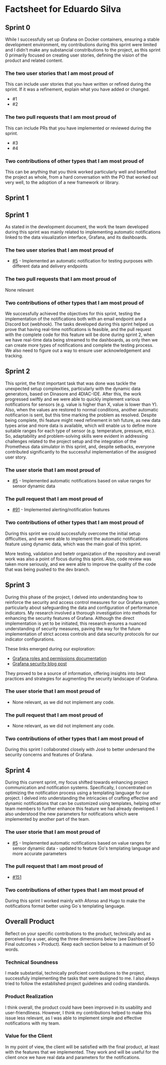 # Factsheet for Eduardo Silva

## Sprint 0

While I successfully set up Grafana on Docker containers, ensuring a stable development environment, my contributions during this sprint were limited and I didn't make any substancial constributions to the project, as this sprint 0 primarily focused on creating user stories, defining the vision of the product and related content. 


### The two user stories that I am most proud of

This can include user stories that you have written or refined during the sprint. If it was a refinement, explain what you have added or changed.

 * #1
 * #2


### The two pull requests that I am most proud of

This can include PRs that you have implemented or reviewed during the sprint.

 * #3
 * #4


### Two contributions of other types that I am most proud of

This can be anything that you think worked particularly well and benefited the project as whole, from a hard conversation with the PO that worked out very well, to the adoption of a new framework or library. 



## Sprint 1

## Sprint 1

As stated in the development document, the work the team developed during this sprint was mainly related to implementing automatic notifications linked to the data visualization interface, Grafana, and its dashboards. 

### The two user stories that I am most proud of

 * [#5](https://github.com/FEUP-MEIC-DS-2023-1MEIC06/DS-Project/issues/5) - Implemented an automatic notification for testing purposes with different data and delivery endpoints


### The two pull requests that I am most proud of

None relevant


### Two contributions of other types that I am most proud of

We successfully achieved the objectives for this sprint, testing the implementation of the notifications both with an email endpoint and a Discord bot (webhook). The tasks developed during this sprint helped us prove that having real-time notifications is feasible, and the pull request with the complete code for this feature will be done during sprint 2, when we have real-time data being streamed to the dashboards, as only then we can create more types of notifications and complete the testing process. We also need to figure out a way to ensure user acknowledgement and tracking.


## Sprint 2

This sprint, the first important task that was done was tackle the unexpected setup complexities, particularly with the dynamic data generators, based on Dinasore and 4DIAC-IDE. After this, the work progressed swiftly and we were able to quickly implement various notifications for sensors (e.g. value is higher than X, value is lower than Y). Also, when the values are restored to normal conditions, another automatic notificarion is sent, but this time marking the problem as resolved. Despite being complete, thi feature might need refinement in teh future, as new data types arise and more data is available, which will enable us to define more suitable ranges for each type of sensor (e.g. temperature, pressure, etc.). So, adaptability and problem-solving skills were evident in addressing challenges related to the project setup and the integration of the Prometheus data simulator in this sprint, and, despite setbacks, everyone contributed significantly to the successful implementation of the assigned user story.

### The user storie that I am most proud of

 * [#5](https://github.com/FEUP-MEIC-DS-2023-1MEIC06/DS-Project/issues/5) - Implemented automatic notifications based on value ranges for sensor dynamic data

 ### The pull request that I am most proud of

* [#91](https://github.com/FEUP-MEIC-DS-2023-1MEIC06/DS-Project/pull/91)  - Implemented alerting/notification features

 ### Two contributions of other types that I am most proud of

During this sprint we could successfully overcome the initial setup difficulties, and we were able to implement the automatic notifications feature using dynamic data, which was the main goal of this sprint.

More testing, validation and betetr organization of the repository and overall work was also a point of focus during this sprint. Also, code review was taken more seriously, and we were able to improve the quality of the code that was being pushed to the dev branch.


## Sprint 3

During this phase of the project, I delved into understanding how to reinforce the security and access control measures for our Grafana system, particularly about safeguarding the data and configuration of performance indicators. My research involved a thorough investigation into methods for enhancing the security features of Grafana. Although the direct implementation is yet to be initiated, this research ensures a nuanced understanding of security measures, paving the way for the future implementation of strict access controls and data security protocols for our indicator configurations.

These links emerged during our exploration: 
- [Grafana roles and permissions documentation](https://grafana.com/docs/grafana/latest/administration/roles-and-permissions/access-control/custom-role-actions-scopes/)
- [Grafana security blog post](https://grafana.com/blog/2022/02/22/how-secure-is-your-grafana-instance-what-you-need-to-know/)

They proved to be a source of information, offering insights into best practices and strategies for augmenting the security landscape of Grafana.

### The user storie that I am most proud of

* None relevant, as we did not implement any code.

 ### The pull request that I am most proud of

* None relevant, as we did not implement any code.

 ### Two contributions of other types that I am most proud of

During this sprint I collaborated closely with José to better undersand the security concerns and features of Grafana.

## Sprint 4

During this current sprint, my focus shifted towards enhancing project communication and notification systems. Specifically, I concentrated on optimizing the notification process using a templating language for our project. I delved into understanding the intricacies of crafting effective and dynamic notifications that can be customized using templates, helping other team members to further enhance this feature we had already developed. I also understood the new parameters for notifications which were implemented by another part of the team.

### The user storie that I am most proud of

* [#5](https://github.com/FEUP-MEIC-DS-2023-1MEIC06/DS-Project/issues/5) - Implemented automatic notifications based on value ranges for sensor dynamic data - updated to feature Go's templating language and more accurate parameters

 ### The pull request that I am most proud of

 * [#151](https://github.com/FEUP-MEIC-DS-2023-1MEIC06/DS-Project/pull/151)

 ### Two contributions of other types that I am most proud of

During this sprint I worked mainly with Afonso and Hugo to make the notifications format better using Go´s templating language.

## Overall Product

Reflect on your specific contributions to the product, technically and as perceived by a user, along the three dimensions below (see Dashboard > Final outcomes > Product). Keep each section below to a maximum of 50 words.


### Technical Soundness

I made substantial, technically proficient contributions to the project, successfuly implementing the tasks that were assigned to me. I also always tried to follow the established project guidelines and coding standards.


### Product Realization

I think overall, the product could have been improved in its usability and user-friendliness. However, I think my contributions helped to make this issue less relevant, as I was able to implement simple and effective notifications with my team.


### Value for the Client

In my point of view, the client will be satisfied with the final product, at least with the features that we implemented. They work and will be useful for the client once we have real data and parameters for the notifications.
